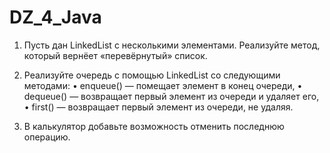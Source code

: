 # DZ_4_Java

1. Пусть дан LinkedList с несколькими элементами. Реализуйте метод, который вернёет «перевёрнутый» список.

2. Реализуйте очередь с помощью LinkedList со следующими методами:
• enqueue() — помещает элемент в конец очереди,
• dequeue() — возвращает первый элемент из очереди и удаляет его,
• first() — возвращает первый элемент из очереди, не удаляя.

3. В калькулятор добавьте возможность отменить последнюю операцию.